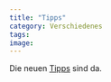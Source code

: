 ```yaml
---
title: "Tipps"
category: Verschiedenes
tags: 
image: 
---
```


Die neuen [Tipps](/category/tipps/) sind da.

